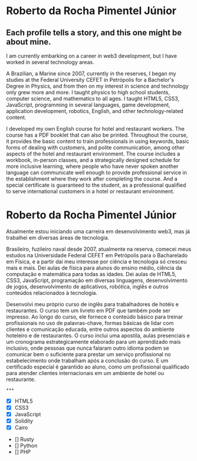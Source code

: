 # **Roberto da Rocha Pimentel Júnior**
## Each profile tells a story, and this one might be about mine.

I am currently embarking on a career in web3 development, but I have worked in several technology areas.

A Brazilian, a Marine since 2007, currently in the reserves, I began my studies at the Federal University CEFET in Petrópolis for a Bachelor's Degree in Physics, and from then on my interest in science and technology only grew more and more. I taught physics to high school students, computer science, and mathematics to all ages. I taught HTML5, CSS3, JavaScript, programming in several languages, game development, application development, robotics, English, and other technology-related content.

I developed my own English course for hotel and restaurant workers. The course has a PDF booklet that can also be printed. Throughout the course, it provides the basic content to train professionals in using keywords, basic forms of dealing with customers, and polite communication, among other aspects of the hotel and restaurant environment. The course includes a workbook, in-person classes, and a strategically designed schedule for more inclusive learning, where people who have never spoken another language can communicate well enough to provide professional service in the establishment where they work after completing the course. And a special certificate is guaranteed to the student, as a professional qualified to serve international customers in a hotel or restaurant environment.


#                                                                                                                                                                                         


# **Roberto da Rocha Pimentel Júnior**

Atualmente estou iniciando uma carreira em desenvolvimento web3, mas já trabalhei em diversas áreas de tecnologia.

Brasileiro, fuzileiro naval desde 2007, atualmente na reserva, comecei meus estudos na Universidade Federal CEFET em Petrópolis para o Bacharelado em Física, e a partir daí meu interesse por ciência e tecnologia só cresceu mais e mais. Dei aulas de física para alunos do ensino médio, ciência da computação e matemática para todas as idades. Dei aulas de HTML5, CSS3, JavaScript, programação em diversas linguagens, desenvolvimento de jogos, desenvolvimento de aplicativos, robótica, inglês e outros conteúdos relacionados à tecnologia.

Desenvolvi meu próprio curso de inglês para trabalhadores de hotéis e restaurantes. O curso tem um livreto em PDF que também pode ser impresso. Ao longo do curso, ele fornece o conteúdo básico para treinar profissionais no uso de palavras-chave, formas básicas de lidar com clientes e comunicação educada, entre outros aspectos do ambiente hoteleiro e de restaurantes. O curso inclui uma apostila, aulas presenciais e um cronograma estrategicamente elaborado para um aprendizado mais inclusivo, onde pessoas que nunca falaram outro idioma podem se comunicar bem o suficiente para prestar um serviço profissional no estabelecimento onde trabalham após a conclusão do curso. E um certificado especial é garantido ao aluno, como um profissional qualificado para atender clientes internacionais em um ambiente de hotel ou restaurante.

`***`

- [x] HTML5
- [x] CSS3
- [x] JavaScript
- [x] Solidity
- [x] Cairo
- [] Rusty
- [] Python
- [] PHP
